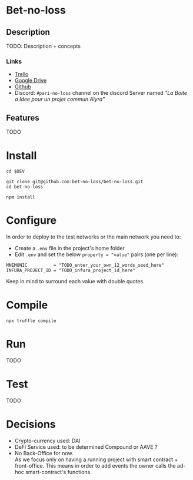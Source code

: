 # Bet-no-loss


## Description

TODO: Description + concepts

### Links

* [Trello](https://trello.com/b/c6Xhe5hM/project-pari-no-loss)
* [Google Drive](https://drive.google.com/drive/folders/1Pr22-VTGNVREl7AUdPy1f77OxrgqNvgO)
* [Github](https://github.com/bet-no-loss)
* Discord: `#pari-no-loss` channel on the discord Server named *"La Boite a Idee pour un projet commun Alyra"*

## Features

TODO


# Install

```
cd $DEV

git clone git@github.com:bet-no-loss/bet-no-loss.git
cd bet-no-loss

npm install
```

# Configure

In order to deploy to the test networks or the main network you need to:

- Create a `.env` file in the project's home folder  
- Edit `.env` and set the below `property = "value"` pairs (one per line):

```
MNEMONIC          = "TODO_enter_your_own_12_words_seed_here"
INFURA_PROJECT_ID = "TODO_infura_project_id_here"
```

Keep in mind to surround each value with double quotes.

# Compile

```
npx truffle compile
```

# Run

TODO


# Test

TODO

# Decisions

- Crypto-currency used: DAI
- DeFi Service used: to be determined Compound or AAVE ?
- No Back-Office for now.  
  As we focus only on having a running project with smart contract + front-office.
  This means in order to add events the owner calls the ad-hoc smart-contract's functions.
